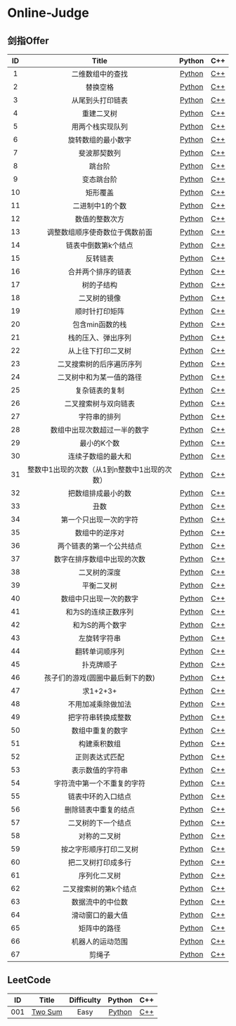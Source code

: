 # Online-Judge



## 剑指Offer

| ID   | Title | Python | C++  |
| :----: | :-----: | :------: | :----: |
|1|二维数组中的查找|[Python](Offer-Python/1.二维数组中的查找.py)|[C++](Offer-Cpp/1.二维数组中的查找.cpp)|
|2|替换空格|[Python](Offer-Python/2.替换空格.py)|[C++](Offer-Cpp/2.替换空格.cpp)|
|3|从尾到头打印链表|[Python](Offer-Python/3.从尾到头打印链表.py)|[C++](Offer-Cpp/3.从尾到头打印链表.cpp)|
|4|重建二叉树|[Python](Offer-Python/4.重建二叉树.py)|[C++](Offer-Cpp/4.重建二叉树.cpp)|
|5|用两个栈实现队列|[Python](Offer-Python/5.用两个栈实现队列.py)|[C++](Offer-Cpp/5.用两个栈实现队列.cpp)|
|6|旋转数组的最小数字|[Python](Offer-Python/6.旋转数组的最小数字.py)|[C++](Offer-Cpp/6.旋转数组的最小数字.cpp)|
|7|斐波那契数列|[Python](Offer-Python/7.斐波那契数列.py)|[C++](Offer-Cpp/7.斐波那契数列.cpp)|
|8|跳台阶|[Python](Offer-Python/8.跳台阶.py)|[C++](Offer-Cpp/8.跳台阶.cpp)|
|9|变态跳台阶|[Python](Offer-Python/9.变态跳台阶.py)|[C++](Offer-Cpp/9.变态跳台阶.cpp)|
|10|矩形覆盖|[Python](Offer-Python/10.矩形覆盖.py)|[C++](Offer-Cpp/10.矩形覆盖.cpp)|
|11|二进制中1的个数|[Python](Offer-Python/11.二进制中1的个数.py)|[C++](Offer-Cpp/11.二进制中1的个数.cpp)|
|12|数值的整数次方|[Python](Offer-Python/12.数值的整数次方.py)|[C++](Offer-Cpp/12.数值的整数次方.cpp)|
|13|调整数组顺序使奇数位于偶数前面|[Python](Offer-Python/13.调整数组顺序使奇数位于偶数前面.py)|[C++](Offer-Cpp/13.调整数组顺序使奇数位于偶数前面.cpp)|
|14|链表中倒数第k个结点|[Python](Offer-Python/14.链表中倒数第k个结点.py)|[C++](Offer-Cpp/14.链表中倒数第k个结点.cpp)|
|15|反转链表|[Python](Offer-Python/15.反转链表.py)|[C++](Offer-Cpp/15.反转链表.cpp)|
|16|合并两个排序的链表|[Python](Offer-Python/16.合并两个排序的链表.py)|[C++](Offer-Cpp/16.合并两个排序的链表.cpp)|
|17|树的子结构|[Python](Offer-Python/17.树的子结构.py)|[C++](Offer-Cpp/17.树的子结构.cpp)|
|18|二叉树的镜像|[Python](Offer-Python/18.二叉树的镜像.py)|[C++](Offer-Cpp/18.二叉树的镜像.cpp)|
|19|顺时针打印矩阵|[Python](Offer-Python/19.顺时针打印矩阵.py)|[C++](Offer-Cpp/19.顺时针打印矩阵.cpp)|
|20|包含min函数的栈|[Python](Offer-Python/20.包含min函数的栈.py)|[C++](Offer-Cpp/20.包含min函数的栈.cpp)|
|21|栈的压入、弹出序列|[Python](Offer-Python/21.栈的压入、弹出序列.py)|[C++](Offer-Cpp/21.栈的压入、弹出序列.cpp)|
|22|从上往下打印二叉树|[Python](Offer-Python/22.从上往下打印二叉树.py)|[C++](Offer-Cpp/22.从上往下打印二叉树.cpp)|
|23|二叉搜索树的后序遍历序列|[Python](Offer-Python/23.二叉搜索树的后序遍历序列.py)|[C++](Offer-Cpp/23.二叉搜索树的后序遍历序列.cpp)|
|24|二叉树中和为某一值的路径|[Python](Offer-Python/24.二叉树中和为某一值的路径.py)|[C++](Offer-Cpp/24.二叉树中和为某一值的路径.cpp)|
|25|复杂链表的复制|[Python](Offer-Python/25.复杂链表的复制.py)|[C++](Offer-Cpp/25.复杂链表的复制.cpp)|
|26|二叉搜索树与双向链表|[Python](Offer-Python/26.二叉搜索树与双向链表.py)|[C++](Offer-Cpp/26.二叉搜索树与双向链表.cpp)|
|27|字符串的排列|[Python](Offer-Python/27.字符串的排列.py)|[C++](Offer-Cpp/27.字符串的排列.cpp)|
|28|数组中出现次数超过一半的数字|[Python](Offer-Python/28.数组中出现次数超过一半的数字.py)|[C++](Offer-Cpp/28.数组中出现次数超过一半的数字.cpp)|
|29|最小的K个数|[Python](Offer-Python/29.最小的K个数.py)|[C++](Offer-Cpp/29.最小的K个数.cpp)|
|30|连续子数组的最大和|[Python](Offer-Python/30.连续子数组的最大和.py)|[C++](Offer-Cpp/30.连续子数组的最大和.cpp)|
|31|整数中1出现的次数（从1到n整数中1出现的次数）|[Python](Offer-Python/31.整数中1出现的次数（从1到n整数中1出现的次数）.py)|[C++](Offer-Cpp/31.整数中1出现的次数（从1到n整数中1出现的次数）.cpp)|
|32|把数组排成最小的数|[Python](Offer-Python/32.把数组排成最小的数.py)|[C++](Offer-Cpp/32.把数组排成最小的数.cpp)|
|33|丑数|[Python](Offer-Python/33.丑数.py)|[C++](Offer-Cpp/33.丑数.cpp)|
|34|第一个只出现一次的字符|[Python](Offer-Python/34.第一个只出现一次的字符.py)|[C++](Offer-Cpp/34.第一个只出现一次的字符.cpp)|
|35|数组中的逆序对|[Python](Offer-Python/35.数组中的逆序对.py)|[C++](Offer-Cpp/35.数组中的逆序对.cpp)|
|36|两个链表的第一个公共结点|[Python](Offer-Python/36.两个链表的第一个公共结点.py)|[C++](Offer-Cpp/36.两个链表的第一个公共结点.cpp)|
|37|数字在排序数组中出现的次数|[Python](Offer-Python/37.数字在排序数组中出现的次数.py)|[C++](Offer-Cpp/37.数字在排序数组中出现的次数.cpp)|
|38|二叉树的深度|[Python](Offer-Python/38.二叉树的深度.py)|[C++](Offer-Cpp/38.二叉树的深度.cpp)|
|39|平衡二叉树|[Python](Offer-Python/39.平衡二叉树.py)|[C++](Offer-Cpp/39.平衡二叉树.cpp)|
|40|数组中只出现一次的数字|[Python](Offer-Python/40.数组中只出现一次的数字.py)|[C++](Offer-Cpp/40.数组中只出现一次的数字.cpp)|
|41|和为S的连续正数序列|[Python](Offer-Python/41.和为S的连续正数序列.py)|[C++](Offer-Cpp/41.和为S的连续正数序列.cpp)|
|42|和为S的两个数字|[Python](Offer-Python/42.和为S的两个数字.py)|[C++](Offer-Cpp/42.和为S的两个数字.cpp)|
|43|左旋转字符串|[Python](Offer-Python/43.左旋转字符串.py)|[C++](Offer-Cpp/43.左旋转字符串.cpp)|
|44|翻转单词顺序列|[Python](Offer-Python/44.翻转单词顺序列.py)|[C++](Offer-Cpp/44.翻转单词顺序列.cpp)|
|45|扑克牌顺子|[Python](Offer-Python/45.扑克牌顺子.py)|[C++](Offer-Cpp/45.扑克牌顺子.cpp)|
|46|孩子们的游戏(圆圈中最后剩下的数)|[Python](Offer-Python/46.孩子们的游戏(圆圈中最后剩下的数).py)|[C++](Offer-Cpp/46.孩子们的游戏(圆圈中最后剩下的数).cpp)|
|47|求1+2+3+|[Python](Offer-Python/47.求1+2+3+...+n.py)|[C++](Offer-Cpp/47.求1+2+3+...+n.cpp)|
|48|不用加减乘除做加法|[Python](Offer-Python/48.不用加减乘除做加法.py)|[C++](Offer-Cpp/48.不用加减乘除做加法.cpp)|
|49|把字符串转换成整数|[Python](Offer-Python/49.把字符串转换成整数.py)|[C++](Offer-Cpp/49.把字符串转换成整数.cpp)|
|50|数组中重复的数字|[Python](Offer-Python/50.数组中重复的数字.py)|[C++](Offer-Cpp/50.数组中重复的数字.cpp)|
|51|构建乘积数组|[Python](Offer-Python/51.构建乘积数组.py)|[C++](Offer-Cpp/51.构建乘积数组.cpp)|
|52|正则表达式匹配|[Python](Offer-Python/52.正则表达式匹配.py)|[C++](Offer-Cpp/52.正则表达式匹配.cpp)|
|53|表示数值的字符串|[Python](Offer-Python/53.表示数值的字符串.py)|[C++](Offer-Cpp/53.表示数值的字符串.cpp)|
|54|字符流中第一个不重复的字符|[Python](Offer-Python/54.字符流中第一个不重复的字符.py)|[C++](Offer-Cpp/54.字符流中第一个不重复的字符.cpp)|
|55|链表中环的入口结点|[Python](Offer-Python/55.链表中环的入口结点.py)|[C++](Offer-Cpp/55.链表中环的入口结点.cpp)|
|56|删除链表中重复的结点|[Python](Offer-Python/56.删除链表中重复的结点.py)|[C++](Offer-Cpp/56.删除链表中重复的结点.cpp)|
|57|二叉树的下一个结点|[Python](Offer-Python/57.二叉树的下一个结点.py)|[C++](Offer-Cpp/57.二叉树的下一个结点.cpp)|
|58|对称的二叉树|[Python](Offer-Python/58.对称的二叉树.py)|[C++](Offer-Cpp/58.对称的二叉树.cpp)|
|59|按之字形顺序打印二叉树|[Python](Offer-Python/59.按之字形顺序打印二叉树.py)|[C++](Offer-Cpp/59.按之字形顺序打印二叉树.cpp)|
|60|把二叉树打印成多行|[Python](Offer-Python/60.把二叉树打印成多行.py)|[C++](Offer-Cpp/60.把二叉树打印成多行.cpp)|
|61|序列化二叉树|[Python](Offer-Python/61.序列化二叉树.py)|[C++](Offer-Cpp/61.序列化二叉树.cpp)|
|62|二叉搜索树的第k个结点|[Python](Offer-Python/62.二叉搜索树的第k个结点.py)|[C++](Offer-Cpp/62.二叉搜索树的第k个结点.cpp)|
|63|数据流中的中位数|[Python](Offer-Python/63.数据流中的中位数.py)|[C++](Offer-Cpp/63.数据流中的中位数.cpp)|
|64|滑动窗口的最大值|[Python](Offer-Python/64.滑动窗口的最大值.py)|[C++](Offer-Cpp/64.滑动窗口的最大值.cpp)|
|65|矩阵中的路径|[Python](Offer-Python/65.矩阵中的路径.py)|[C++](Offer-Cpp/65.矩阵中的路径.cpp)|
|66|机器人的运动范围|[Python](Offer-Python/66.机器人的运动范围.py)|[C++](Offer-Cpp/66.机器人的运动范围.cpp)|
|67|剪绳子|[Python](Offer-Python/67.剪绳子.py)|[C++](Offer-Cpp/67.剪绳子.cpp)|



## LeetCode

|  ID  |                       Title                       | Difficulty |                 Python                  |                C++                 |
| :--: | :-----------------------------------------------: | :--------: | :-------------------------------------: | :--------------------------------: |
| 001  | [Two Sum](https://leetcode.com/problems/two-sum/) |    Easy    | [Python](LeetCode-Python/1.two-sum.py) | [C++](LeetCode-Cpp/1.two-sum.cpp) |
